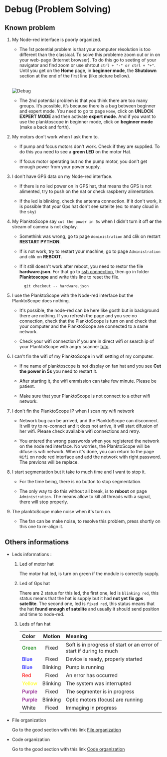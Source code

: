 # Debug (Problem Solving)


## Known problem

1. My Node-red interface is poorly organized.

    * The 1st potential problem is that your computer résolution is too different than the classical. To solve this probleme zoom out or in on your web-page (Internet browser). To do this go to seeting of your navigator and find zoom or use shrtcut `ctrl + "-" or ctrl + "+"`. Until you get on the **Home** page, in **beginner mode**, the **Shutdown** section at the end of the first line (like picture bellow).

    <br/>![Debug](modification/home_page.webp)

    * The 2nd potential problem is that you think there are too many groups. It’s possible, it’s because there is a bug between beginner and expert mode. You need to go to page `Home`, click on **UNLOCK EXPERT MODE** and then activate **expert mode**. And if you want to use the planktoscope in beginner mode, click on **beginner mode** (make a back and forth).  

2. My motors don't work when I ask them to.

    - If pump and focus motors don't work. Check if they are supplied. To do this you need to see a **green LED** on the motor Hat.
    
    - If focus motor operating but no the pump motor, you don't get enough power from your power supply.  

3. I don't have GPS data on my Node-red interface.

    * If there is no led power on in GPS hat, that means the GPS is not alimented, try to push on the nat or check raspberry alimentation.
    
    * If the led is blinking, check the antenna connection. If it don't work, it is possible that your Gps hat don't see satelite (ex: to many cloud in the sky)

4. My PlanktoScope say `cut the power in 5s` when I didn't turn it off **or** the stream of camera is not display.

    * Somethink was wrong, go to page `Administration` and clik on restart **RESTART PYTHON**.

    * If is not work, try to restart your machine, go to page `Administration` and clik on **REBOOT**.

    * If it still doesn't work after reboot, you need to restor the file **hardware.json**. For that go to [ssh connection](Make_your_modification.md#start-coding), then go in folder **Planktoscope** and write this line to reset the file.

            git checkout -- hardware.json


5. I use the PlanktoScope with the Node-red interface but the PlanktoScope does nothing.

    * It's possible, the node-red can be here like gosth but in background there are nothing. If you refresh the page and you see no connection, check that the PlanktoScope is turn on and check that your computer and the PlanktoScope are connected to a same network. 
    
    * Check your wifi connection if you are in direct wifi or search ip of your PlanktoScope with angry scanner [tuto](Make_your_modification.md#start-coding).

6. I can't fin the wifi of my PlanktoScope in wifi setting of my computer.

   * If ne name of planktoscope is not display on fan hat and you see **Cut the power in 5s** you need to restart it.
  
   * After starting it, the wifi emmission can take few minute. Please be patient.
  
   * Make sure that your PlanktoScope is not connect to a other  wifi network. 

7. I don't fin the PlanktoScope IP when I scan my wifi network

    * Network bug can be arrived, and the PlanktoScope can disconnect. It will try to re-connect and it does not arrive, it will start difusion of her wifi. Please check available wifi connections and retry.
  
    * You entered the wrong passwords when you registered the network on the node red interface. No worries, the PlanktoScope will be difuse is wifi network. When it's done, you can return to the page `Ẁifi` on node red interface and add the network with right password. The previons will be replace.
  
8. I start segmentation but it take to much time and I want to stop it. 
    * For the time being, there is no button to stop segmentation.

    * The only way to do this without all break, is to **reboot** on page `Administration`. The means allow to kill all threads with a signal, there will stop properly.
  
9. The planktoScope make noise when it's turn on.
  
    * The fan can be make noise, to resolve this problem,  press shortly on this one to re-align it.

## Others informations

- Leds informations :

    1. Led of motor hat

        The motor hat led, is turn on green if the module is correctly supply.

    1. Led of Gps hat

        There are 2 status for this led, the first one, led is `blinking red`, this status means that the hat is supply but it had **not yet fix gps satellite**. The second one, led is `fixed red`, this status means that the hat **found enough of satelite** and usually it should send position and time to node-red.


    2. Leds of fan hat

        | Color  | Motion    | Meaning                              |
        | :------|:---------:| :------------------------------------|
        | <span style="color: green"> Green </span> | Fixed     | Soft is in progress of start or an error of start if during to much |
        | <span style="color: Blue"> Blue </span>   | Fixed     | Device is ready, properly started  |
        | <span style="color: Blue"> Blue </span>   | Blinking  | Pump is running |
        | <span style="color: Red"> Red </span>    | Fixed     | An error has occurred |
        | <span style="color: Yellow"> Yellow </span> | Blinking  | The system was interrupted |
        | <span style="color: Purple"> Purple </span> | Fixed     | The segmenter is in progress|
        | <span style="color: Purple"> Purple </span> | Blinking  | Optic motors (focus) are running |
        | White  | Ficed     | Immaging in progress |


- File organization

    Go to the good section with this link [File organization](Make_your_modification.md#file-organization)

- Code organization

    Go to the good section with this link [Code organization](Make_your_modification.md#code-organization)


